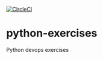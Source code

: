 [![CircleCI](https://circleci.com/gh/Kanshar/python-exercises.svg?style=shield&circle-token=c8efcc874cb72a41da5c087bca1ae548d42f6a5e)](https://circleci.com/gh/Kanshar/python-exercises)
# python-exercises
Python devops exercises